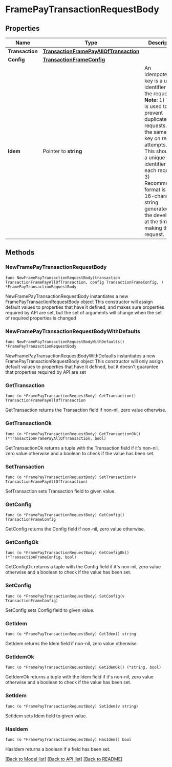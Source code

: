 # FramePayTransactionRequestBody

## Properties

Name | Type | Description | Notes
------------ | ------------- | ------------- | -------------
**Transaction** | [**TransactionFramePayAllOfTransaction**](TransactionFramePayAllOfTransaction.md) |  | 
**Config** | [**TransactionFrameConfig**](TransactionFrameConfig.md) |  | 
**Idem** | Pointer to **string** | An Idempotency key is a unique identifier for the request. **Note:**  1) This is used to prevent duplicate requests. Use the same idem key on retry attempts. 2) This should be a unique identifier for each request. 3) Recommended format is a 16-character string generated by the developer at the time of making this request.  | [optional] 

## Methods

### NewFramePayTransactionRequestBody

`func NewFramePayTransactionRequestBody(transaction TransactionFramePayAllOfTransaction, config TransactionFrameConfig, ) *FramePayTransactionRequestBody`

NewFramePayTransactionRequestBody instantiates a new FramePayTransactionRequestBody object
This constructor will assign default values to properties that have it defined,
and makes sure properties required by API are set, but the set of arguments
will change when the set of required properties is changed

### NewFramePayTransactionRequestBodyWithDefaults

`func NewFramePayTransactionRequestBodyWithDefaults() *FramePayTransactionRequestBody`

NewFramePayTransactionRequestBodyWithDefaults instantiates a new FramePayTransactionRequestBody object
This constructor will only assign default values to properties that have it defined,
but it doesn't guarantee that properties required by API are set

### GetTransaction

`func (o *FramePayTransactionRequestBody) GetTransaction() TransactionFramePayAllOfTransaction`

GetTransaction returns the Transaction field if non-nil, zero value otherwise.

### GetTransactionOk

`func (o *FramePayTransactionRequestBody) GetTransactionOk() (*TransactionFramePayAllOfTransaction, bool)`

GetTransactionOk returns a tuple with the Transaction field if it's non-nil, zero value otherwise
and a boolean to check if the value has been set.

### SetTransaction

`func (o *FramePayTransactionRequestBody) SetTransaction(v TransactionFramePayAllOfTransaction)`

SetTransaction sets Transaction field to given value.


### GetConfig

`func (o *FramePayTransactionRequestBody) GetConfig() TransactionFrameConfig`

GetConfig returns the Config field if non-nil, zero value otherwise.

### GetConfigOk

`func (o *FramePayTransactionRequestBody) GetConfigOk() (*TransactionFrameConfig, bool)`

GetConfigOk returns a tuple with the Config field if it's non-nil, zero value otherwise
and a boolean to check if the value has been set.

### SetConfig

`func (o *FramePayTransactionRequestBody) SetConfig(v TransactionFrameConfig)`

SetConfig sets Config field to given value.


### GetIdem

`func (o *FramePayTransactionRequestBody) GetIdem() string`

GetIdem returns the Idem field if non-nil, zero value otherwise.

### GetIdemOk

`func (o *FramePayTransactionRequestBody) GetIdemOk() (*string, bool)`

GetIdemOk returns a tuple with the Idem field if it's non-nil, zero value otherwise
and a boolean to check if the value has been set.

### SetIdem

`func (o *FramePayTransactionRequestBody) SetIdem(v string)`

SetIdem sets Idem field to given value.

### HasIdem

`func (o *FramePayTransactionRequestBody) HasIdem() bool`

HasIdem returns a boolean if a field has been set.


[[Back to Model list]](../README.md#documentation-for-models) [[Back to API list]](../README.md#documentation-for-api-endpoints) [[Back to README]](../README.md)


